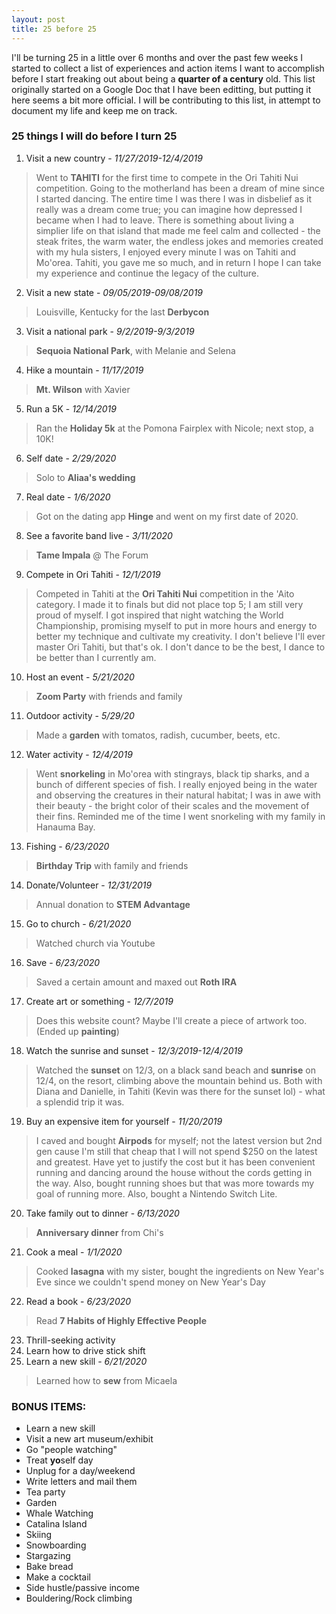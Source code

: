 ```yaml
---
layout: post
title: 25 before 25
---
```


I'll be turning 25 in a little over 6 months and over the past few weeks I started to collect a list of experiences and action items I want to accomplish before I start freaking out about being a **quarter of a century** old. This list originally started on a Google Doc that I have been editting, but putting it here seems a bit more official. I will be contributing to this list, in attempt to document my life and keep me on track.

### 25 things I will do before I turn 25 

1. Visit a new country - *11/27/2019-12/4/2019*
>Went to **TAHITI** for the first time to compete in the Ori Tahiti Nui competition. Going to the motherland has been a dream of mine since I started dancing. The entire time I was there I was in disbelief as it really was a dream come true; you can imagine how depressed I became when I had to leave. There is something about living a simplier life on that island that made me feel calm and collected - the steak frites, the warm water, the endless jokes and memories created with my hula sisters, I enjoyed every minute I was on Tahiti and Mo'orea. Tahiti, you gave me so much, and in return I hope I can take my experience and continue the legacy of the culture.
2. Visit a new state - *09/05/2019-09/08/2019*
>Louisville, Kentucky for the last **Derbycon**
3. Visit a national park - *9/2/2019-9/3/2019*
>**Sequoia National Park**, with Melanie and Selena
4. Hike a mountain - *11/17/2019*
>**Mt. Wilson** with Xavier
5. Run a 5K - *12/14/2019*
>Ran the **Holiday 5k** at the Pomona Fairplex with Nicole; next stop, a 10K! 
6. Self date - *2/29/2020*
>Solo to **Aliaa's wedding** 
7. Real date - *1/6/2020*
>Got on the dating app **Hinge** and went on my first date of 2020.
8. See a favorite band live - *3/11/2020*
>**Tame Impala** @ The Forum
9. Compete in Ori Tahiti - *12/1/2019*
>Competed in Tahiti at the **Ori Tahiti Nui** competition in the 'Aito category. I made it to finals but did not place top 5; I am still very proud of myself. I got inspired that night watching the World Championship, promising myself to put in more hours and energy to better my technique and cultivate my creativity. I don't believe I'll ever master Ori Tahiti, but that's ok. I don't dance to be the best, I dance to be better than I currently am. 
10. Host an event - *5/21/2020*
>**Zoom Party** with friends and family
11. Outdoor activity - *5/29/20*
>Made a **garden** with tomatos, radish, cucumber, beets, etc.
12. Water activity - *12/4/2019*
>Went **snorkeling** in Mo'orea with stingrays, black tip sharks, and a bunch of different species of fish. I really enjoyed being in the water and observing the creatures in their natural habitat; I was in awe with their beauty - the bright color of their scales and the movement of their fins. Reminded me of the time I went snorkeling with my family in Hanauma Bay.
13. Fishing - *6/23/2020*
>**Birthday Trip** with family and friends
14. Donate/Volunteer - *12/31/2019*
>Annual donation to **STEM Advantage**
15. Go to church - *6/21/2020*
>Watched church via Youtube
16. Save - *6/23/2020*
>Saved a certain amount and maxed out **Roth IRA**
17. Create art or something - *12/7/2019*
>Does this website count? Maybe I'll create a piece of artwork too. (Ended up **painting**)
18. Watch the sunrise and sunset - *12/3/2019-12/4/2019*
>Watched the **sunset** on 12/3, on a black sand beach and **sunrise** on 12/4, on the resort, climbing above the mountain behind us. Both with Diana and Danielle, in Tahiti (Kevin was there for the sunset lol) - what a splendid trip it was.
19. Buy an expensive item for yourself - *11/20/2019*
>I caved and bought **Airpods** for myself; not the latest version but 2nd gen cause I'm still that cheap that I will not spend $250 on the latest and greatest. Have yet to justify the cost but it has been convenient running and dancing around the house without the cords getting in the way. Also, bought running shoes but that was more towards my goal of running more. Also, bought a Nintendo Switch Lite.
20. Take family out to dinner - *6/13/2020*
>**Anniversary dinner** from Chi's 
21. Cook a meal - *1/1/2020*
>Cooked **lasagna** with my sister, bought the ingredients on New Year's Eve since we couldn't spend money on New Year's Day 
22. Read a book - *6/23/2020*
>Read **7 Habits of Highly Effective People**
23. Thrill-seeking activity
24. Learn how to drive stick shift
25. Learn a new skill - *6/21/2020*
>Learned how to **sew** from Micaela

### BONUS ITEMS:

* Learn a new skill
* Visit a new art museum/exhibit
* Go "people watching"
* Treat **yo**self day
* Unplug for a day/weekend
* Write letters and mail them
* Tea party
* Garden
* Whale Watching
* Catalina Island
* Skiing
* Snowboarding
* Stargazing
* Bake bread
* Make a cocktail
* Side hustle/passive income
* Bouldering/Rock climbing